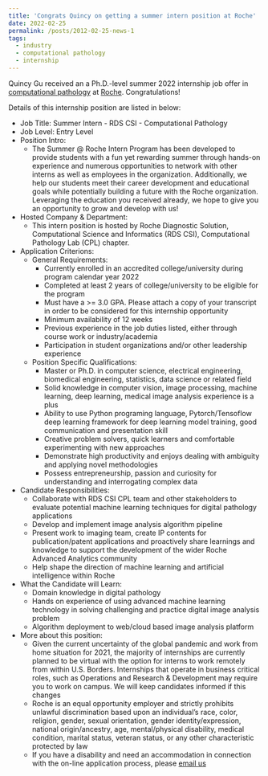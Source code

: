```yaml
---
title: 'Congrats Quincy on getting a summer intern position at Roche'
date: 2022-02-25
permalink: /posts/2012-02-25-news-1
tags:
  - industry 
  - computational pathology
  - internship
---
```


Quincy Gu received an a Ph.D.-level summer 2022 internship job offer in [computational pathology](https://www.ncbi.nlm.nih.gov/pmc/articles/PMC6852275/) at [Roche](https://www.roche.com). Congratulations!

Details of this internship position are listed in below:
  * Job Title: Summer Intern - RDS CSI - Computational Pathology
  * Job Level: Entry Level
  * Position Intro:
    * The Summer @ Roche Intern Program has been developed to provide students with a fun yet rewarding summer through hands-on experience and numerous opportunities to network with other interns as well as employees in the organization. Additionally, we help our students meet their career development and educational goals while potentially building a future with the Roche organization. Leveraging the education you received already, we hope to give you an opportunity to grow and develop with us!
  * Hosted Company & Department:
    * This intern position is hosted by Roche Diagnostic Solution, Computational Science and Informatics (RDS CSI), Computational Pathology Lab (CPL) chapter.
  * Application Criterions:
    * General Requirements:
      * Currently enrolled in an accredited college/university during program calendar year 2022
      * Completed at least 2 years of college/university to be eligible for the program
      * Must have a >= 3.0 GPA. Please attach a copy of your transcript in order to be considered for this internship opportunity
      * Minimum availability of 12 weeks
      * Previous experience in the job duties listed, either through course work or industry/academia
      * Participation in student organizations and/or other leadership experience
    * Position Specific Qualifications:
      * Master or Ph.D. in computer science, electrical engineering, biomedical engineering, statistics, data science or related field
      * Solid knowledge in computer vision, image processing, machine learning, deep learning, medical image analysis experience is a plus
      * Ability to use Python programing language, Pytorch/Tensoflow deep learning framework for deep learning model training, good communication and presentation skill
      * Creative problem solvers, quick learners and comfortable experimenting with new approaches
      * Demonstrate high productivity and enjoys dealing with ambiguity and applying novel methodologies
      * Possess entrepreneurship, passion and curiosity for understanding and interrogating complex data
  * Candidate Responsibilities: 
    * Collaborate with RDS CSI CPL team and other stakeholders to evaluate potential machine learning techniques for digital pathology applications
    * Develop and implement image analysis algorithm pipeline 
    * Present work to imaging team, create IP contents for publication/patent applications and proactively share learnings and knowledge to support the development of the wider Roche  Advanced Analytics community
    * Help shape the direction of machine learning and artificial intelligence within Roche
  * What the Candidate will Learn:
    * Domain knowledge in digital pathology
    * Hands on experience of using advanced machine learning technology in solving challenging and practice digital image analysis problem
    * Algorithm deployment to web/cloud based image analysis platform 
  * More about this position:
    * Given the current uncertainty of the global pandemic and work from home situation for 2021, the majority of internships are currently planned to be virtual with the option for interns to work remotely from within U.S. Borders. Internships that operate in business critical roles, such as Operations and Research & Development may require you to work on campus. We will keep candidates informed if this changes
    * Roche is an equal opportunity employer and strictly prohibits unlawful discrimination based upon an individual’s race, color, religion, gender, sexual orientation, gender identity/expression, national origin/ancestry, age, mental/physical disability, medical condition, marital status, veteran status, or any other characteristic protected by law
    * If you have a disability and need an accommodation in connection with the on-line application process, please [email us](US.Accommodation@roche.com)